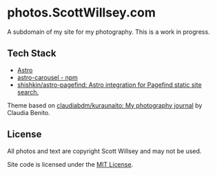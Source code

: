 # photos.ScottWillsey.com

A subdomain of my site for my photography. This is a work in progress.

## Tech Stack

- [Astro](https://astro.build/)
- [astro-carousel - npm](https://www.npmjs.com/package/astro-carousel)
- [shishkin/astro-pagefind: Astro integration for Pagefind static site search.](https://github.com/shishkin/astro-pagefind)

Theme based on [claudiabdm/kuraunaito: My photography journal](https://github.com/claudiabdm/kuraunaito) by Claudia Benito.

## License

All photos and text are copyright Scott Willsey and may not be used.

Site code is licensed under the [MIT License](https://opensource.org/licenses/MIT).
